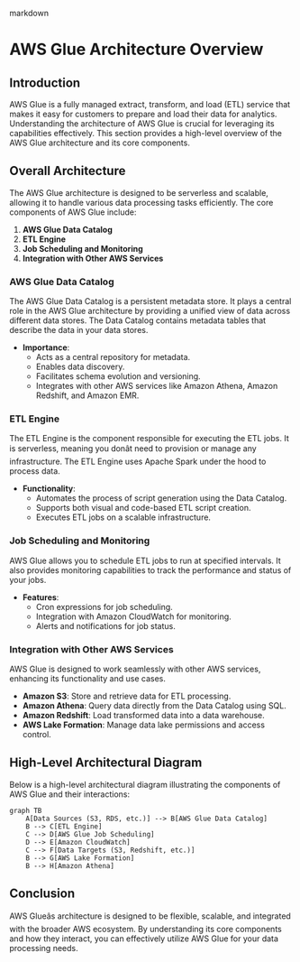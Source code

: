 markdown
# AWS Glue Architecture Overview

## Introduction
AWS Glue is a fully managed extract, transform, and load (ETL) service that makes it easy for customers to prepare and load their data for analytics. Understanding the architecture of AWS Glue is crucial for leveraging its capabilities effectively. This section provides a high-level overview of the AWS Glue architecture and its core components.

## Overall Architecture
The AWS Glue architecture is designed to be serverless and scalable, allowing it to handle various data processing tasks efficiently. The core components of AWS Glue include:

1. **AWS Glue Data Catalog**
2. **ETL Engine**
3. **Job Scheduling and Monitoring**
4. **Integration with Other AWS Services**

### AWS Glue Data Catalog
The AWS Glue Data Catalog is a persistent metadata store. It plays a central role in the AWS Glue architecture by providing a unified view of data across different data stores. The Data Catalog contains metadata tables that describe the data in your data stores. 

- **Importance**: 
  - Acts as a central repository for metadata.
  - Enables data discovery.
  - Facilitates schema evolution and versioning.
  - Integrates with other AWS services like Amazon Athena, Amazon Redshift, and Amazon EMR.

### ETL Engine
The ETL Engine is the component responsible for executing the ETL jobs. It is serverless, meaning you donât need to provision or manage any infrastructure. The ETL Engine uses Apache Spark under the hood to process data.

- **Functionality**:
  - Automates the process of script generation using the Data Catalog.
  - Supports both visual and code-based ETL script creation.
  - Executes ETL jobs on a scalable infrastructure.

### Job Scheduling and Monitoring
AWS Glue allows you to schedule ETL jobs to run at specified intervals. It also provides monitoring capabilities to track the performance and status of your jobs.

- **Features**:
  - Cron expressions for job scheduling.
  - Integration with Amazon CloudWatch for monitoring.
  - Alerts and notifications for job status.

### Integration with Other AWS Services
AWS Glue is designed to work seamlessly with other AWS services, enhancing its functionality and use cases.

- **Amazon S3**: Store and retrieve data for ETL processing.
- **Amazon Athena**: Query data directly from the Data Catalog using SQL.
- **Amazon Redshift**: Load transformed data into a data warehouse.
- **AWS Lake Formation**: Manage data lake permissions and access control.

## High-Level Architectural Diagram
Below is a high-level architectural diagram illustrating the components of AWS Glue and their interactions:

```mermaid
graph TB
    A[Data Sources (S3, RDS, etc.)] --> B[AWS Glue Data Catalog]
    B --> C[ETL Engine]
    C --> D[AWS Glue Job Scheduling]
    D --> E[Amazon CloudWatch]
    C --> F[Data Targets (S3, Redshift, etc.)]
    B --> G[AWS Lake Formation]
    B --> H[Amazon Athena]
```

## Conclusion
AWS Glueâs architecture is designed to be flexible, scalable, and integrated with the broader AWS ecosystem. By understanding its core components and how they interact, you can effectively utilize AWS Glue for your data processing needs.
